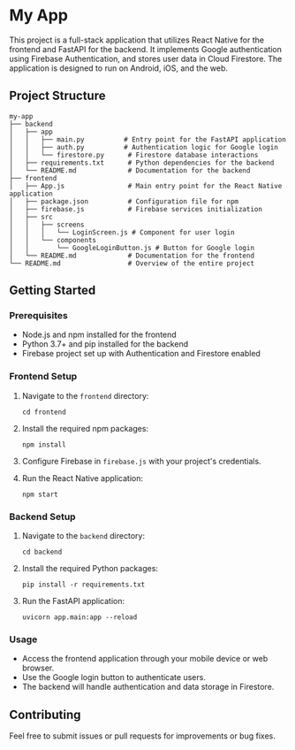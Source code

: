# My App

This project is a full-stack application that utilizes React Native for the frontend and FastAPI for the backend. It implements Google authentication using Firebase Authentication, and stores user data in Cloud Firestore. The application is designed to run on Android, iOS, and the web.

## Project Structure

```
my-app
├── backend
│   ├── app
│   │   ├── main.py          # Entry point for the FastAPI application
│   │   ├── auth.py          # Authentication logic for Google login
│   │   └── firestore.py      # Firestore database interactions
│   ├── requirements.txt      # Python dependencies for the backend
│   └── README.md             # Documentation for the backend
├── frontend
│   ├── App.js                # Main entry point for the React Native application
│   ├── package.json          # Configuration file for npm
│   ├── firebase.js           # Firebase services initialization
│   ├── src
│   │   ├── screens
│   │   │   └── LoginScreen.js # Component for user login
│   │   └── components
│   │       └── GoogleLoginButton.js # Button for Google login
│   └── README.md             # Documentation for the frontend
└── README.md                 # Overview of the entire project
```

## Getting Started

### Prerequisites

- Node.js and npm installed for the frontend
- Python 3.7+ and pip installed for the backend
- Firebase project set up with Authentication and Firestore enabled

### Frontend Setup

1. Navigate to the `frontend` directory:
   ```
   cd frontend
   ```

2. Install the required npm packages:
   ```
   npm install
   ```

3. Configure Firebase in `firebase.js` with your project's credentials.

4. Run the React Native application:
   ```
   npm start
   ```

### Backend Setup

1. Navigate to the `backend` directory:
   ```
   cd backend
   ```

2. Install the required Python packages:
   ```
   pip install -r requirements.txt
   ```

3. Run the FastAPI application:
   ```
   uvicorn app.main:app --reload
   ```

### Usage

- Access the frontend application through your mobile device or web browser.
- Use the Google login button to authenticate users.
- The backend will handle authentication and data storage in Firestore.

## Contributing

Feel free to submit issues or pull requests for improvements or bug fixes.